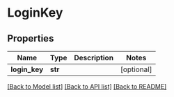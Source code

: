 # LoginKey

## Properties
Name | Type | Description | Notes
------------ | ------------- | ------------- | -------------
**login_key** | **str** |  | [optional] 

[[Back to Model list]](../README.md#documentation-for-models) [[Back to API list]](../README.md#documentation-for-api-endpoints) [[Back to README]](../README.md)


